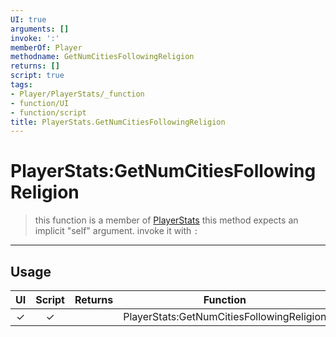 ```yaml
---
UI: true
arguments: []
invoke: ':'
memberOf: Player
methodname: GetNumCitiesFollowingReligion
returns: []
script: true
tags:
- Player/PlayerStats/_function
- function/UI
- function/script
title: PlayerStats.GetNumCitiesFollowingReligion
---
```

# PlayerStats:GetNumCitiesFollowingReligion
> this function is a member of [PlayerStats](civ-6/lua/PlayerStats.md)
> this method expects an implicit "self" argument. invoke it with `:`
-----
## Usage
|  UI | Script | Returns | Function | Arguments |
|:---:|:------:|-------:|:--------:|:---------|
|✓|✓||PlayerStats:GetNumCitiesFollowingReligion||
